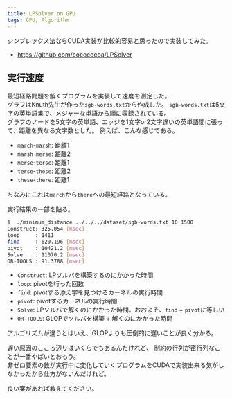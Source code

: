 ```yaml
---
title: LPSolver on GPU
tags: GPU, Algorithm
---
```


シンプレックス法ならCUDA実装が比較的容易と思ったので実装してみた。

* <https://github.com/cocococoa/LPSolver>

## 実行速度

最短経路問題を解くプログラムを実装して速度を測定した。   
グラフはKnuth先生が作った`sgb-words.txt`から作成した。
`sgb-words.txt`は5文字の英単語集で、メジャーな単語から順に収録されている。   
グラフのノードを5文字の英単語、エッジを1文字or2文字違いの英単語間に張って、距離を異なる文字数とした。
例えば、こんな感じである。

* `march`-`marsh`: 距離1
* `marsh`-`merse`: 距離2
* `merse`-`terse`: 距離1
* `terse`-`these`: 距離2
* `these`-`there`: 距離1

ちなみにこれは`march`から`there`への最短経路となっている。

実行結果の一部を貼る。

```sh
$  ./minimum_distance ../../../dataset/sgb-words.txt 10 1500
Construct: 325.054 [msec]
loop     : 1411
find     : 620.196 [msec]
pivot    : 10421.2 [msec]
Solve    : 11070.2 [msec]
OR-TOOLS : 91.3788 [msec]
```

* `Construct`: LPソルバを構築するのにかかった時間
* `loop`: pivotを行った回数
* `find`: pivotする添え字を見つけるカーネルの実行時間
* `pivot`: pivotするカーネルの実行時間
* `Solve`: LPソルバで解くのにかかった時間。おおよそ、`find` + `pivot`に等しい
* `OR-TOOLS`: GLOPでソルバを構築 + 解くのにかかった時間

アルゴリズムが違うとはいえ、GLOPよりも圧倒的に遅いことが良く分かる。

遅い原因のこころ辺りはいくらでもあるんだけれど、
制約の行列が密行列なことが一番やばいとおもう。   
非ゼロ要素の数が実行中に変化していくプログラムをCUDAで実装出来る気がしなかったから仕方がないんだけれど。

良い案があれば教えてください。

